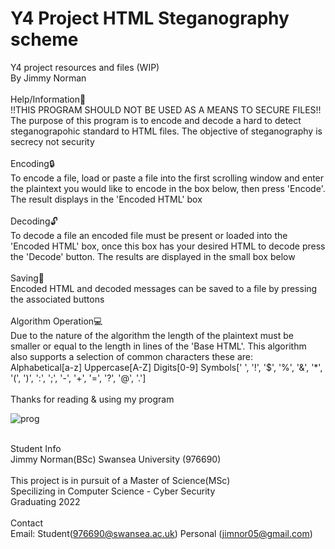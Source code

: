 # Y4 Project HTML Steganography scheme
Y4 project resources and files (WIP)\
By Jimmy Norman\
\
Help/Information📜\
!!THIS PROGRAM SHOULD NOT BE USED AS A MEANS TO SECURE FILES!!\
The purpose of this program is to encode and decode a hard to detect steganograpohic standard to HTML files. The objective of steganography is secrecy not security\
\
Encoding🔒\
To encode a file, load or paste a file into the first scrolling window and enter the plaintext you would like to encode in the box below, then press 'Encode'. The result displays in the 'Encoded HTML' box\
\
Decoding🔓\
To decode a file an encoded file must be present or loaded into the 'Encoded HTML' box, once this box has your desired HTML to decode press the 'Decode' button. The results are displayed in the small box below\
\
Saving💾\
Encoded HTML and decoded messages can be saved to a file by pressing the associated buttons\
\
Algorithm Operation💻\
Due to the nature of the algorithm the length of the plaintext must be smaller or equal to the length in lines of the 'Base HTML'. This algorithm also supports a selection of common characters these are:
\
Alphabetical[a-z]
Uppercase[A-Z]
Digits[0-9]
Symbols[' ', '!', '$', '%', '&', '*', '(', ')', ':', ';', '-', '+', '=', '?', '@', '.']\
\
Thanks for reading & using my program

![prog](https://user-images.githubusercontent.com/56307119/193156316-6651ea6a-57bc-461c-9622-1accaee51ed1.PNG)

\
Student Info\
Jimmy Norman(BSc) Swansea University (976690)\
\
This project is in pursuit of a Master of Science(MSc)\
Specilizing in Computer Science - Cyber Security\
Graduating 2022\
\
Contact\
Email: Student(976690@swansea.ac.uk) Personal (jimnor05@gmail.com)
